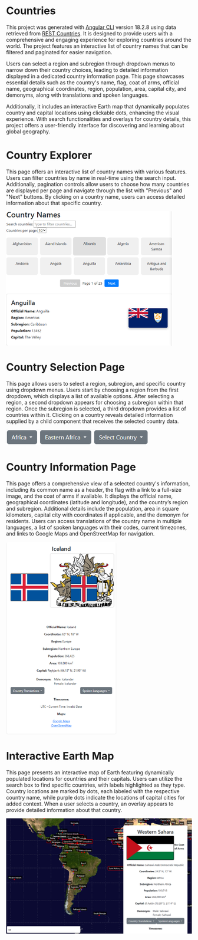 # Countries

This project was generated with [Angular CLI](https://github.com/angular/angular-cli) version 18.2.8 using data retrieved from [REST Countries](https://restcountries.com/). 
It is designed to provide users with a comprehensive and engaging experience for exploring countries around the world. 
The project features an interactive list of country names that can be filtered and paginated for easier navigation. 

Users can select a region and subregion through dropdown menus to narrow down their country choices, leading to detailed information displayed in a dedicated country information page. 
This page showcases essential details such as the country's name, flag, coat of arms, official name, geographical coordinates, region, population, area, capital city, and demonyms, along with translations and spoken languages. 

Additionally, it includes an interactive Earth map that dynamically populates country and capital locations using clickable dots, enhancing the visual experience. 
With search functionalities and overlays for country details, this project offers a user-friendly interface for discovering and learning about global geography.

# Country Explorer

This page offers an interactive list of country names with various features. Users can filter countries by name in real-time using the search input. 
Additionally, pagination controls allow users to choose how many countries are displayed per page and navigate through the list with "Previous" and "Next" buttons. 
By clicking on a country name, users can access detailed information about that specific country.

<img src="demoImages/CountryExplorer.png" width="450">

# Country Selection Page

This page allows users to select a region, subregion, and specific country using dropdown menus. 
Users start by choosing a region from the first dropdown, which displays a list of available options. 
After selecting a region, a second dropdown appears for choosing a subregion within that region. 
Once the subregion is selected, a third dropdown provides a list of countries within it. 
Clicking on a country reveals detailed information supplied by a child component that receives the selected country data.

<img src="demoImages/CountrySelection.png">

# Country Information Page

This page offers a comprehensive view of a selected country's information, including its common name as a header, the flag with a link to a full-size image, and the coat of arms if available. 
It displays the official name, geographical coordinates (latitude and longitude), and the country’s region and subregion. 
Additional details include the population, area in square kilometers, capital city with coordinates if applicable, and the demonym for residents. 
Users can access translations of the country name in multiple languages, a list of spoken languages with their codes, current timezones, and links to Google Maps and OpenStreetMap for navigation.

<img src="demoImages/CountryInfo.png" width="300">

# Interactive Earth Map

This page presents an interactive map of Earth featuring dynamically populated locations for countries and their capitals. 
Users can utilize the search box to find specific countries, with labels highlighted as they type. 
Country locations are marked by dots, each labeled with the respective country name, while purple dots indicate the locations of capital cities for added context. 
When a user selects a country, an overlay appears to provide detailed information about that country.

<img src="demoImages/EarthMap.png" width="700">
